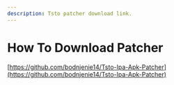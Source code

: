 ```yaml
---
description: Tsto patcher download link.
---
```


# How To Download Patcher

[https://github.com/bodnjenie14/Tsto-Ipa-Apk-Patcher](https://github.com/bodnjenie14/Tsto-Ipa-Apk-Patcher)
